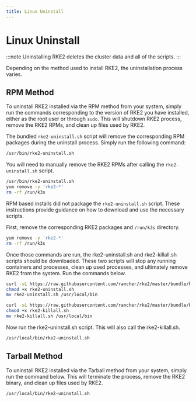 ```yaml
---
title: Linux Uninstall
---
```


# Linux Uninstall

:::note
Uninstalling RKE2 deletes the cluster data and all of the scripts.
:::

Depending on the method used to install RKE2, the uninstallation process varies.

## RPM Method

To uninstall RKE2 installed via the RPM method from your system, simply run the commands corresponding to the version of RKE2 you have installed, either as the root user or through `sudo`. This will shutdown RKE2 process, remove the RKE2 RPMs, and clean up files used by RKE2.

<Tabs>
<TabItem value="v1.18.13+rke2r1 and newer" default>

The bundled `rke2-uninstall.sh` script will remove the corresponding RPM packages during the uninstall process. Simply run the following command:

```bash
/usr/bin/rke2-uninstall.sh
```
</TabItem>

<TabItem value="v1.18.11+rke2r1 - v1.18.12+rke2r1" default>

You will need to manually remove the RKE2 RPMs after calling the `rke2-uninstall.sh` script.

```sh
/usr/bin/rke2-uninstall.sh
yum remove -y 'rke2-*'
rm -rf /run/k3s
```
</TabItem>

<TabItem value="v1.18.10+rke2r1 and Older" default>

RPM based installs did not package the `rke2-uninstall.sh` script. These instructions provide guidance on how to download and use the necessary scripts.

First, remove the corresponding RKE2 packages and `/run/k3s` directory.

```bash
yum remove -y 'rke2-*'
rm -rf /run/k3s
```

Once those commands are run, the rke2-uninstall.sh and rke2-killall.sh scripts should be downloaded. These two scripts will stop any running containers and processes, clean up used processes, and ultimately remove RKE2 from the system. Run the commands below.

```bash
curl -sL https://raw.githubusercontent.com/rancher/rke2/master/bundle/bin/rke2-uninstall.sh --output rke2-uninstall.sh
chmod +x rke2-uninstall.sh
mv rke2-uninstall.sh /usr/local/bin

curl -sL https://raw.githubusercontent.com/rancher/rke2/master/bundle/bin/rke2-killall.sh --output rke2-killall.sh
chmod +x rke2-killall.sh
mv rke2-killall.sh /usr/local/bin

```

Now run the rke2-uninstall.sh script. This will also call the rke2-killall.sh.

```bash
/usr/local/bin/rke2-uninstall.sh
```
</TabItem>

</Tabs>


## Tarball Method

To uninstall RKE2 installed via the Tarball method from your system, simply run the command below. This will terminate the process, remove the RKE2 binary, and clean up files used by RKE2.

```bash
/usr/local/bin/rke2-uninstall.sh
```

